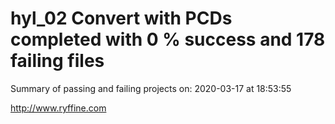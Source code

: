 # hyl_02 Convert with PCDs completed with 0 % success and 178 failing files

Summary of passing and failing projects on: 2020-03-17 at 18:53:55

http://www.ryffine.com
